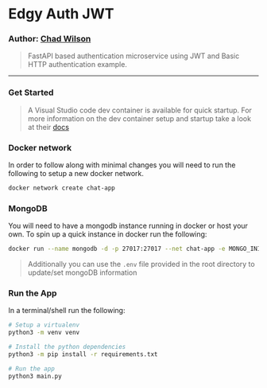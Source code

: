 # Edgy Auth JWT
### Author: [Chad Wilson](https://blog.edgystack.com/author/cmwilson919)
> FastAPI based authentication microservice using JWT and Basic HTTP authentication example.
---
### Get Started
> A Visual Studio code dev container is available for quick startup. For more information on the dev container setup and startup take a look at their [docs](https://code.visualstudio.com/docs/remote/containers)
### Docker network
In order to follow along with minimal changes you will need to run the following to setup a new docker network. 
```sh
docker network create chat-app
```

### MongoDB 
You will need to have a mongodb instance running in docker or host your own. To spin up a quick instance in docker run the following:
```sh
docker run --name mongodb -d -p 27017:27017 --net chat-app -e MONGO_INITDB_ROOT_USERNAME=dev -e MONGO_INITDB_ROOT_PASSWORD=devapp mongo
```
> Additionally you can use the `.env` file provided in the root directory to update/set mongoDB information

### Run the App
In a terminal/shell run the following: 

```sh
# Setup a virtualenv
python3 -m venv venv

# Install the python dependencies
python3 -m pip install -r requirements.txt 

# Run the app
python3 main.py
```